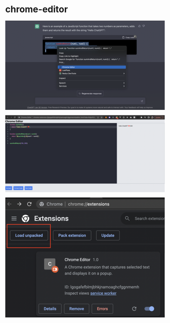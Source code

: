 # chrome-editor

![alt text](context-menu.png)

![alt text](demo.png)

![alt text](chrome-extension.png)
